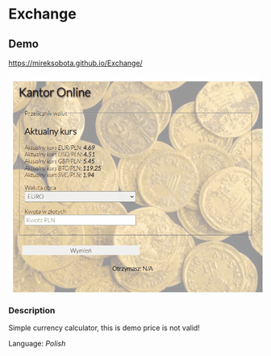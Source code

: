 # Exchange

## Demo
https://mireksobota.github.io/Exchange/

![Gif](https://github.com/MirekSobota/Exchange/blob/main/images/exchange.gif?raw=true)

### Description

Simple currency calculator, this is demo price is not valid!

Language: *Polish*